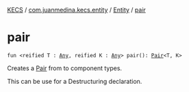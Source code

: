 [KECS](../../index.md) / [com.juanmedina.kecs.entity](../index.md) / [Entity](index.md) / [pair](./pair.md)

# pair

`fun <reified T : `[`Any`](https://kotlinlang.org/api/latest/jvm/stdlib/kotlin/-any/index.html)`, reified K : `[`Any`](https://kotlinlang.org/api/latest/jvm/stdlib/kotlin/-any/index.html)`> pair(): `[`Pair`](https://kotlinlang.org/api/latest/jvm/stdlib/kotlin/-pair/index.html)`<T, K>`

Creates a [Pair](https://kotlinlang.org/api/latest/jvm/stdlib/kotlin/-pair/index.html) from to component types.

This can be use for a Destructuring declaration.

